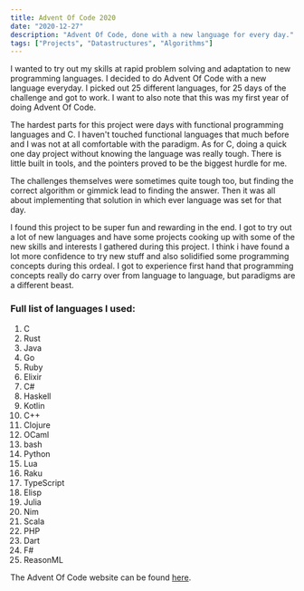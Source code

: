 ```yaml
---
title: Advent Of Code 2020
date: "2020-12-27"
description: "Advent Of Code, done with a new language for every day."
tags: ["Projects", "Datastructures", "Algorithms"]
---
```


<a href="https://github.com/Larqqa/Advent-of-Code-2020" class="icon">
  <i class="fab fa-github"></i>
</a>

I wanted to try out my skills at rapid problem solving and adaptation to new programming languages. I decided to do Advent Of Code with a new language everyday. I picked out 25 different languages, for 25 days of the challenge and got to work. I want to also note that this was my first year of doing Advent Of Code.

The hardest parts for this project were days with functional programming languages and C. I haven't touched functional languages that much before and I was not at all comfortable with the paradigm. As for C, doing a quick one day project without knowing the language was really tough. There is little built in tools, and the pointers proved to be the biggest hurdle for me.

The challenges themselves were sometimes quite tough too, but finding the correct algorithm or gimmick lead to finding the answer. Then it was all about implementing that solution in which ever language was set for that day.

I found this project to be super fun and rewarding in the end. I got to try out a lot of new languages and have some projects cooking up with some of the new skills and interests I gathered during this project. I think i have found a lot more confidence to try new stuff and also solidified some programming concepts during this ordeal. I got to experience first hand that programming concepts really do carry over from language to language, but paradigms are a different beast.

### Full list of languages I used:
1. C
2. Rust
3. Java
4. Go
5. Ruby
6. Elixir
7. C#
8. Haskell
9. Kotlin
10. C++
11. Clojure
12. OCaml
13. bash
14. Python
15. Lua
16. Raku
17. TypeScript
18. Elisp
19. Julia
20. Nim
21. Scala
22. PHP
23. Dart
24. F#
25. ReasonML

The Advent Of Code website can be found [here](https://adventofcode.com/).